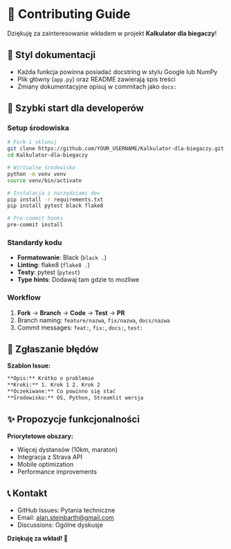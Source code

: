 # 🤝 Contributing Guide

Dziękuję za zainteresowanie wkładem w projekt **Kalkulator dla biegaczy**! 

## 📝 Styl dokumentacji
- Każda funkcja powinna posiadać docstring w stylu Google lub NumPy
- Plik główny (`app.py`) oraz README zawierają spis treści
- Zmiany dokumentacyjne opisuj w commitach jako `docs:`

## 🚀 Szybki start dla developerów

### Setup środowiska
```bash
# Fork i sklonuj
git clone https://github.com/YOUR_USERNAME/Kalkulator-dla-biegaczy.git
cd Kalkulator-dla-biegaczy

# Wirtualne środowisko
python -m venv venv
source venv/bin/activate

# Instalacja z narzędziami dev
pip install -r requirements.txt
pip install pytest black flake8

# Pre-commit hooks
pre-commit install
```

### Standardy kodu
- **Formatowanie**: Black (`black .`)
- **Linting**: flake8 (`flake8 .`)
- **Testy**: pytest (`pytest`)
- **Type hints**: Dodawaj tam gdzie to możliwe

### Workflow
1. **Fork** → **Branch** → **Code** → **Test** → **PR**
2. Branch naming: `feature/nazwa`, `fix/nazwa`, `docs/nazwa`
3. Commit messages: `feat:`, `fix:`, `docs:`, `test:`

## 🐛 Zgłaszanie błędów

**Szablon Issue:**
```markdown
**Opis:** Krótko o problemie
**Kroki:** 1. Krok 1 2. Krok 2  
**Oczekiwane:** Co powinno się stać
**Środowisko:** OS, Python, Streamlit wersja
```

## ✨ Propozycje funkcjonalności

**Priorytetowe obszary:**
- Więcej dystansów (10km, maraton)
- Integracja z Strava API
- Mobile optimization
- Performance improvements

## 📞 Kontakt

- GitHub Issues: Pytania techniczne
- Email: alan.steinbarth@gmail.com
- Discussions: Ogólne dyskusje

**Dziękuję za wkład! 🙏**

